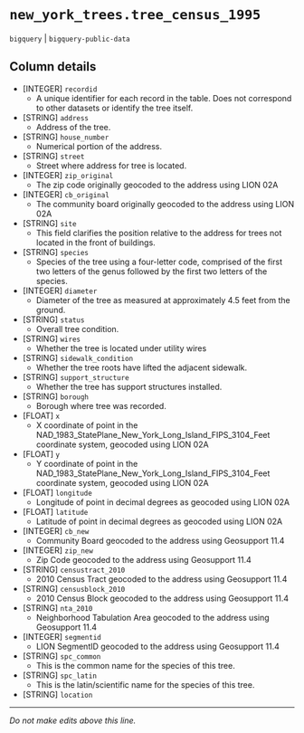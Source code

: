 # `new_york_trees.tree_census_1995`
`bigquery` | `bigquery-public-data`

## Column details
* [INTEGER]   `recordid`
  - A unique identifier for each record in the table. Does not correspond to other datasets or identify the tree itself.
* [STRING]    `address`
  - Address of the tree.
* [STRING]    `house_number`
  - Numerical portion of the address.
* [STRING]    `street`
  - Street where address for tree is located.
* [INTEGER]   `zip_original`
  - The zip code originally geocoded to the address using LION 02A
* [INTEGER]   `cb_original`
  - The community board originally geocoded to the address using LION 02A
* [STRING]    `site`
  - This field clarifies the position relative to the address for trees not located in the front of buildings.
* [STRING]    `species`
  - Species of the tree using a four-letter code, comprised of the first two letters of the genus followed by the first two letters of the species.
* [INTEGER]   `diameter`
  - Diameter of the tree as measured at approximately 4.5 feet from the ground.
* [STRING]    `status`
  - Overall tree condition.
* [STRING]    `wires`
  - Whether the tree is located under utility wires
* [STRING]    `sidewalk_condition`
  - Whether the tree roots have lifted the adjacent sidewalk.
* [STRING]    `support_structure`
  - Whether the tree has support structures installed.
* [STRING]    `borough`
  - Borough where tree was recorded.
* [FLOAT]     `x`
  - X coordinate of point in the NAD_1983_StatePlane_New_York_Long_Island_FIPS_3104_Feet coordinate system, geocoded using LION 02A
* [FLOAT]     `y`
  - Y coordinate of point in the NAD_1983_StatePlane_New_York_Long_Island_FIPS_3104_Feet coordinate system, geocoded using LION 02A
* [FLOAT]     `longitude`
  - Longitude of point in decimal degrees as geocoded using LION 02A
* [FLOAT]     `latitude`
  - Latitude of point in decimal degrees as geocoded using LION 02A
* [INTEGER]   `cb_new`
  - Community Board geocoded to the address using Geosupport 11.4
* [INTEGER]   `zip_new`
  - Zip Code geocoded to the address using Geosupport 11.4
* [STRING]    `censustract_2010`
  - 2010 Census Tract geocoded to the address using Geosupport 11.4
* [STRING]    `censusblock_2010`
  - 2010 Census Block geocoded to the address using Geosupport 11.4
* [STRING]    `nta_2010`
  - Neighborhood Tabulation Area geocoded to the address using Geosupport 11.4
* [INTEGER]   `segmentid`
  - LION SegmentID geocoded to the address using Geosupport 11.4
* [STRING]    `spc_common`
  - This is the common name for the species of this tree.
* [STRING]    `spc_latin`
  - This is the latin/scientific name for the species of this tree.
* [STRING]    `location`

-------------------------------------------------------------------------------
*Do not make edits above this line.*
